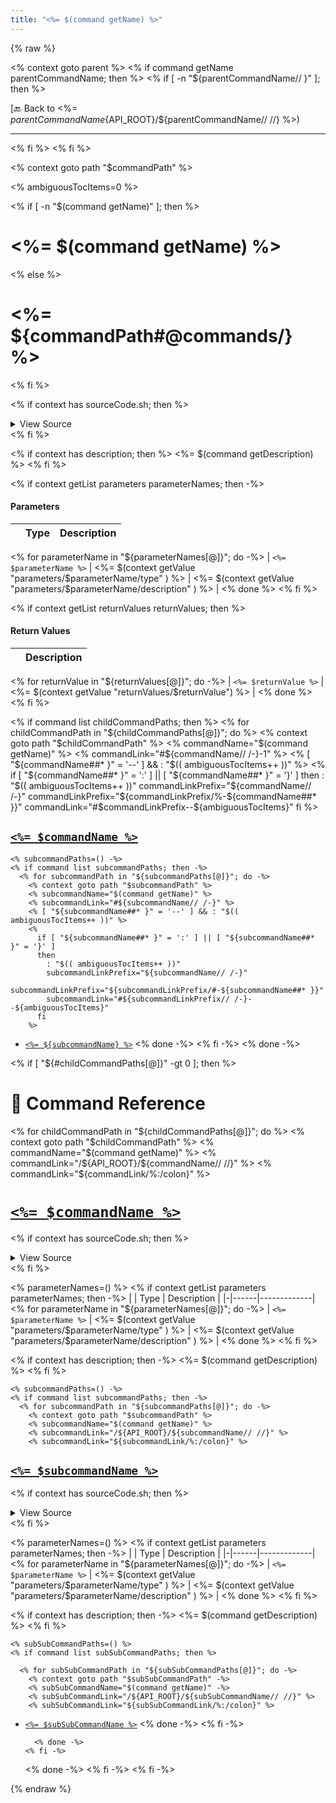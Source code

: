 ```yaml
---
title: "<%= $(command getName) %>"
---
```


{% raw %}

<% context goto parent %>
<% if command getName parentCommandName; then %>
<% if [ -n "${parentCommandName// }" ]; then %>

[🔙 Back to <%= $parentCommandName %>](<%= /${API_ROOT}/${parentCommandName// //} %>)

---
<% fi %>
<% fi %>

<% context goto path "$commandPath" %>

<% ambiguousTocItems=0 %>

<!-- Todo, if there are no subcommands under the child commands, use a smaller heading size -->

<% if [ -n "$(command getName)" ]; then %>
# <%= $(command getName) %>
<% else %>
# <%= ${commandPath#@commands/} %>
<% fi %>

<% if context has sourceCode.sh; then %>

<details>
  <summary>View Source</summary>

{% endraw %}
{% highlight sh %}
<%= $(context getValue sourceCode.sh) %>
{% endhighlight %}
{% raw %}

</details>
<% fi %>

<% if context has description; then %>
<%= $(command getDescription) %>
<% fi %>

<% if context getList parameters parameterNames; then -%>
#### Parameters

| | Type | Description |
|-|------|-------------|
<% for parameterName in "${parameterNames[@]}"; do -%>
| `<%= $parameterName %>` | <%= $(context getValue "parameters/$parameterName/type" ) %> | <%= $(context getValue "parameters/$parameterName/description" ) %> |
<% done %>
<% fi %>

<% if context getList returnValues returnValues; then %>
#### Return Values

| | Description |
|-|-------------|
<% for returnValue in "${returnValues[@]}"; do -%>
| `<%= $returnValue %>` | <%= $(context getValue "returnValues/$returnValue") %> |
<% done %>
<% fi %>

<% if command list childCommandPaths; then %>
<% for childCommandPath in "${childCommandPaths[@]}"; do %>
    <% context goto path "$childCommandPath" %>
    <% commandName="$(command getName)" %>
    <% commandLink="#${commandName// /-}-1" %>
    <% [ "${commandName##* }" = '--' ] && : "$(( ambiguousTocItems++ ))" %>
    <%
      if [ "${commandName##* }" = ':' ] || [ "${commandName##* }" = '}' ]
      then
        : "$(( ambiguousTocItems++ ))"
        commandLinkPrefix="${commandName// /-}"
        commandLinkPrefix="${commandLinkPrefix/%-${commandName##* }}"
        commandLink="#$commandLinkPrefix--${ambiguousTocItems}"
      fi
    %>

## [`<%= $commandName %>`](<%= ${commandLink,,} %>)

    <% subcommandPaths=() -%>
    <% if command list subcommandPaths; then -%>
      <% for subcommandPath in "${subcommandPaths[@]}"; do -%>
        <% context goto path "$subcommandPath" %>
        <% subcommandName="$(command getName)" %>
        <% subcommandLink="#${subcommandName// /-}" %>
        <% [ "${subcommandName##* }" = '--' ] && : "$(( ambiguousTocItems++ ))" %>
        <%
          if [ "${subcommandName##* }" = ':' ] || [ "${subcommandName##* }" = '}' ]
          then
            : "$(( ambiguousTocItems++ ))"
            subcommandLinkPrefix="${subcommandName// /-}"
            subcommandLinkPrefix="${subcommandLinkPrefix/#-${subcommandName##* }}"
            subcommandLink="#${subcommandLinkPrefix// /-}--${ambiguousTocItems}"
          fi
        %>

- [`<%= ${subcommandName} %>`](<%= ${subcommandLink,,} %>)
  <% done -%>
  <% fi -%>
  <% done -%>

<% if [ "${#childCommandPaths[@]}" -gt 0 ]; then %>

# 📓 Command Reference

<% for childCommandPath in "${childCommandPaths[@]}"; do %>
    <% context goto path "$childCommandPath" %>
<% commandName="$(command getName)" %>
    <% commandLink="/${API_ROOT}/${commandName// //}" %>
    <% commandLink="${commandLink/%:/colon}" %>

# [`<%= $commandName %>`](<%= $commandLink %>)

<% if context has sourceCode.sh; then %>

<details>
  <summary>View Source</summary>

{% endraw %}
{% highlight sh %}
<%= $(context getValue sourceCode.sh) %>
{% endhighlight %}
{% raw %}

</details>
<% fi %>

<% parameterNames=() %>
<% if context getList parameters parameterNames; then -%>
| | Type | Description |
|-|------|-------------|
<% for parameterName in "${parameterNames[@]}"; do -%>
| `<%= $parameterName %>` | <%= $(context getValue "parameters/$parameterName/type" ) %> | <%= $(context getValue "parameters/$parameterName/description" ) %> |
<% done %>
<% fi %>

<% if context has description; then -%>
<%= $(command getDescription) %>
<% fi %>

    <% subcommandPaths=() -%>
    <% if command list subcommandPaths; then -%>
      <% for subcommandPath in "${subcommandPaths[@]}"; do -%>
        <% context goto path "$subcommandPath" %>
        <% subcommandName="$(command getName)" %>
        <% subcommandLink="/${API_ROOT}/${subcommandName// //}" %>
        <% subcommandLink="${subcommandLink/%:/colon}" %>

## [`<%= $subcommandName %>`](<%= $subcommandLink %>)

<% if context has sourceCode.sh; then %>

<details>
  <summary>View Source</summary>

{% endraw %}
{% highlight sh %}
<%= $(context getValue sourceCode.sh) %>
{% endhighlight %}
{% raw %}

</details>
<% fi %>

<% parameterNames=() %>
<% if context getList parameters parameterNames; then -%>
| | Type | Description |
|-|------|-------------|
<% for parameterName in "${parameterNames[@]}"; do -%>
| `<%= $parameterName %>` | <%= $(context getValue "parameters/$parameterName/type" ) %> | <%= $(context getValue "parameters/$parameterName/description" ) %> |
<% done %>
<% fi %>

<% if context has description; then -%>
<%= $(command getDescription) %>
<% fi %>

    <% subSubCommandPaths=() %>
    <% if command list subSubCommandPaths; then %>

      <% for subSubCommandPath in "${subSubCommandPaths[@]}"; do -%>
        <% context goto path "$subSubCommandPath" -%>
        <% subSubCommandName="$(command getName)" -%>
        <% subSubCommandLink="/${API_ROOT}/${subSubCommandName// //}" %>
        <% subSubCommandLink="${subSubCommandLink/%:/colon}" %>

- [`<%= $subSubCommandName %>`](<%= $subSubCommandLink %>)
  <% done -%>
  <% fi -%>

        <% done -%>
      <% fi -%>

  <% done -%>
  <% fi -%>
  <% fi -%>

{% endraw %}
